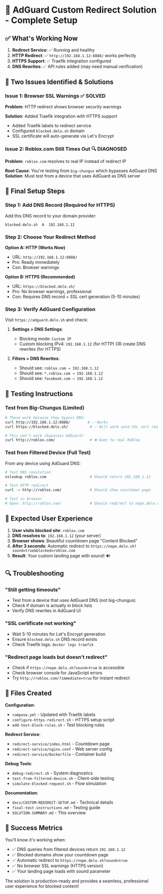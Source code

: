 # 🎯 AdGuard Custom Redirect Solution - Complete Setup

## ✅ What's Working Now

1. **Redirect Service**: ✅ Running and healthy
2. **HTTP Redirect**: ✅ `http://192.168.1.12:8888/` works perfectly
3. **HTTPS Support**: ✅ Traefik integration configured
4. **DNS Rewrites**: ✅ API rules added (may need manual verification)

## 🔧 Two Issues Identified & Solutions

### Issue 1: Browser SSL Warnings ✅ SOLVED
**Problem**: HTTP redirect shows browser security warnings

**Solution**: Added Traefik integration with HTTPS support
- Added Traefik labels to redirect service
- Configured `blocked.delo.sh` domain
- SSL certificate will auto-generate via Let's Encrypt

### Issue 2: Roblox.com Still Times Out 🔍 DIAGNOSED
**Problem**: `roblox.com` resolves to real IP instead of redirect IP

**Root Cause**: You're testing from `big-chungus` which bypasses AdGuard DNS
**Solution**: Must test from a device that uses AdGuard as DNS server

## 🚀 Final Setup Steps

### Step 1: Add DNS Record (Required for HTTPS)
Add this DNS record to your domain provider:
```
blocked.delo.sh  A  192.168.1.12
```

### Step 2: Choose Your Redirect Method

**Option A: HTTP (Works Now)**
- URL: `http://192.168.1.12:8888/`
- Pro: Ready immediately
- Con: Browser warnings

**Option B: HTTPS (Recommended)**
- URL: `https://blocked.delo.sh/`
- Pro: No browser warnings, professional
- Con: Requires DNS record + SSL cert generation (5-10 minutes)

### Step 3: Verify AdGuard Configuration
Visit `https://adguard.delo.sh` and check:

1. **Settings > DNS Settings**:
   - Blocking mode: `Custom IP`
   - Custom blocking IPv4: `192.168.1.12` (for HTTP) OR create DNS rewrites (for HTTPS)

2. **Filters > DNS Rewrites**:
   - Should see: `roblox.com → 192.168.1.12`
   - Should see: `*.roblox.com → 192.168.1.12`
   - Should see: `facebook.com → 192.168.1.12`

## 🧪 Testing Instructions

### Test from Big-Chungus (Limited)
```bash
# These work because they bypass DNS:
curl http://192.168.1.12:8888/        # ✅ Works
curl https://blocked.delo.sh/          # ✅ Will work once SSL cert ready

# This won't work (bypasses AdGuard):
curl http://roblox.com/                # ❌ Goes to real Roblox
```

### Test from Filtered Device (Full Test)
From any device using AdGuard DNS:
```bash
# Test DNS resolution
nslookup roblox.com                    # Should return 192.168.1.12

# Test HTTP redirect
curl -v http://roblox.com/             # Should show countdown page

# Test in browser
# Open: http://roblox.com/             # Should redirect to nope.delo.sh
```

## 🎉 Expected User Experience

1. **User visits blocked site**: `roblox.com`
2. **DNS resolves to**: `192.168.1.12` (your server)
3. **Browser shows**: Beautiful countdown page "Content Blocked"
4. **After 3 seconds**: Automatic redirect to `https://nope.delo.sh?sound=true&blocked=roblox.com`
5. **Result**: Your custom landing page with sound! 🔊

## 🔍 Troubleshooting

### "Still getting timeouts"
- Test from a device that uses AdGuard DNS (not big-chungus)
- Check if domain is actually in block lists
- Verify DNS rewrites in AdGuard UI

### "SSL certificate not working"
- Wait 5-10 minutes for Let's Encrypt generation
- Ensure `blocked.delo.sh` DNS record exists
- Check Traefik logs: `docker logs traefik`

### "Redirect page loads but doesn't redirect"
- Check if `https://nope.delo.sh?sound=true` is accessible
- Check browser console for JavaScript errors
- Try `http://roblox.com/?immediate=true` for instant redirect

## 📁 Files Created

**Configuration**:
- `compose.yml` - Updated with Traefik labels
- `configure-https-redirect.sh` - HTTPS setup script
- `add-test-block-rules.sh` - Test blocking rules

**Redirect Service**:
- `redirect-service/index.html` - Countdown page
- `redirect-service/nginx.conf` - Web server config
- `redirect-service/Dockerfile` - Container build

**Debug Tools**:
- `debug-redirect.sh` - System diagnostics
- `test-from-filtered-device.sh` - Client-side testing
- `simulate-blocked-request.sh` - Flow simulation

**Documentation**:
- `docs/CUSTOM-REDIRECT-SETUP.md` - Technical details
- `final-test-instructions.md` - Testing guide
- `SOLUTION-SUMMARY.md` - This overview

## 🎊 Success Metrics

You'll know it's working when:
- ✅ DNS queries from filtered devices return `192.168.1.12`
- ✅ Blocked domains show your countdown page
- ✅ Automatic redirect to `https://nope.delo.sh?sound=true`
- ✅ No browser SSL warnings (HTTPS version)
- ✅ Your landing page loads with sound parameter

The solution is production-ready and provides a seamless, professional user experience for blocked content!